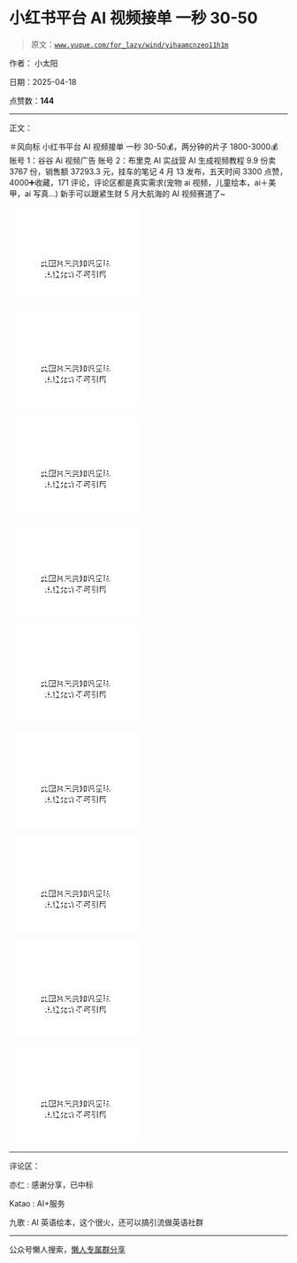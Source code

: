 # 小红书平台 AI 视频接单 一秒 30-50

> 原文：[`www.yuque.com/for_lazy/wind/yihaamcnzeo11h1m`](https://www.yuque.com/for_lazy/wind/yihaamcnzeo11h1m)

作者： 小太阳

日期：2025-04-18

点赞数：**144**

* * *

正文：

＃风向标 小红书平台 AI 视频接单 一秒 30-50💰，两分钟的片子 1800-3000💰 账号 1：谷谷 Ai 视频广告 账号 2：布里克 AI 实战营
AI 生成视频教程 9.9 份卖 3767 份，销售额 37293.3 元，挂车的笔记 4 月 13 发布，五天时间 3300 点赞，4000➕收藏，171 评论，评论区都是真实需求(宠物 ai 视频，儿童绘本，ai＋美甲，ai 写真…)
新手可以跟紧生财 5 月大航海的 AI 视频赛道了~

![](img/ad11268ae2ae4c23e078cac5bf2dc721.png "None")

![](img/c33eb3543de3486d31c382a043e440f9.png "None")

![](img/ac3511148341f8e38d2b295453cf33ff.png "None")

![](img/dae999a762423761708c3ac69fab0ddf.png "None")

![](img/811ee9658862744d85f77c123ae8a0ae.png "None")

![](img/f19221bd5331add02d2c553405bc0eaf.png "None")

![](img/c704e89d2dbfdc7e6588bd7052574efb.png "None")

![](img/19f83569e545928cda9df59bb3bd223f.png "None")

![](img/85cdfeb2d1bbf7d12286e0b8d6f95880.png "None")

* * *

评论区：

亦仁 : 感谢分享，已中标

Katao : AI+服务

九歌 : AI 英语绘本，这个很火，还可以搞引流做英语社群

* * *

公众号懒人搜索，[懒人专属群分享](https://lazybook.fun/#/blog/group)